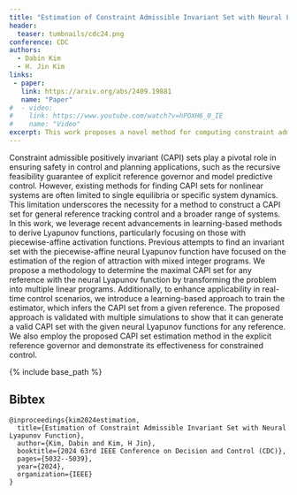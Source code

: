 ```yaml
---
title: "Estimation of Constraint Admissible Invariant Set with Neural Lyapunov Function"
header:
  teaser: tumbnails/cdc24.png
conference: CDC
authors:
  - Dabin Kim
  - H. Jin Kim
links: 
 - paper: 
   link: https://arxiv.org/abs/2409.19881
   name: "Paper"
#  - video:
#    link: https://www.youtube.com/watch?v=hPOXH6_0_IE
#    name: "Video"
excerpt: This work proposes a novel method for computing constraint admissible positively invariant (CAPI) sets for general reference tracking using neural Lyapunov functions with piecewise-affine activations. By reformulating the problem into linear programs and introducing a learning-based estimator, the approach enables real-time applicability and is validated through simulations and integration with an explicit reference governor.
---
```


Constraint admissible positively invariant (CAPI) sets play a pivotal role in ensuring safety in control and planning applications, such as the recursive feasibility guarantee of explicit reference governor and model predictive control. However, existing methods for finding CAPI sets for nonlinear systems are often limited to single equilibria or specific system dynamics. This limitation underscores the necessity for a method to construct a CAPI set for general reference tracking control and a broader range of systems. In this work, we leverage recent advancements in learning-based methods to derive Lyapunov functions, particularly focusing on those with piecewise-affine activation functions. Previous attempts to find an invariant set with the piecewise-affine neural Lyapunov function have focused on the estimation of the region of attraction with mixed integer programs. We propose a methodology to determine the maximal CAPI set for any reference with the neural Lyapunov function by transforming the problem into multiple linear programs. Additionally, to enhance applicability in real-time control scenarios, we introduce a learning-based approach to train the estimator, which infers the CAPI set from a given reference. The proposed approach is validated with multiple simulations to show that it can generate a valid CAPI set with the given neural Lyapunov functions for any reference. We also employ the proposed CAPI set estimation method in the explicit reference governor and demonstrate its effectiveness for constrained control.

{% include base_path %}

## Bibtex <a id="bibtex"></a>
```
@inproceedings{kim2024estimation,
  title={Estimation of Constraint Admissible Invariant Set with Neural Lyapunov Function},
  author={Kim, Dabin and Kim, H Jin},
  booktitle={2024 63rd IEEE Conference on Decision and Control (CDC)},
  pages={5032--5039},
  year={2024},
  organization={IEEE}
}
```
